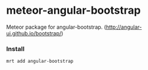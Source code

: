 meteor-angular-bootstrap
========================

Meteor package for angular-bootstrap. (http://angular-ui.github.io/bootstrap/)

### Install
`mrt add angular-bootstrap`
